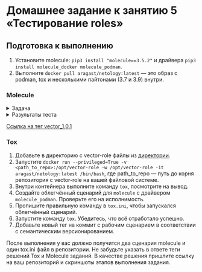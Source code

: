 # Домашнее задание к занятию 5 «Тестирование roles»

## Подготовка к выполнению

1. Установите molecule: `pip3 install "molecule==3.5.2"` и драйвера `pip3 install molecule_docker molecule_podman`.
2. Выполните `docker pull aragast/netology:latest` —  это образ с podman, tox и несколькими пайтонами (3.7 и 3.9) внутри.

### Molecule

<details>
<summary>Задача</summary>

1. Запустите  `molecule test -s centos_7` внутри корневой директории clickhouse-role, посмотрите на вывод команды. Данная команда может отработать с ошибками, это нормально. Наша цель - посмотреть как другие в реальном мире используют молекулу.

```
qwuen@MSI:/mnt/d/projects/ansible-clickhouse$ sudo molecule test -s centos_7
PLAY RECAP *********************************************************************
localhost                  : ok=3    changed=1    unreachable=0    failed=0    skipped=1    rescued=0    ignored=0
PLAY [Verify] ******************************************************************

TASK [Example assertion] *******************************************************
ok: [centos_7] => {
    "changed": false,
    "msg": "All assertions passed"
}

PLAY RECAP *********************************************************************
centos_7                   : ok=1    changed=0    unreachable=0    failed=0    skipped=0    rescued=0    ignored=0
PLAY RECAP *********************************************************************
localhost                  : ok=3    changed=2    unreachable=0    failed=0    skipped=1    rescued=0    ignored=0
```

2. Перейдите в каталог с ролью vector-role и создайте сценарий тестирования по умолчанию при помощи `molecule init scenario --driver-name docker`.

```sh
qwuen@MSI:/mnt/d/projects/vector-role$ molecule init scenario --driver-name docker
INFO     Initializing new scenario default...
INFO     Initialized scenario in /mnt/d/projects/vector-role/molecule/default successfully.
```
3. Добавьте несколько разных дистрибутивов (centos:8, ubuntu:latest) для инстансов и протестируйте роль, исправьте найденные ошибки, если они есть.
4. Добавьте несколько assert в verify.yml-файл для  проверки работоспособности vector-role (проверка, что конфиг валидный, проверка успешности запуска и др.). 
5. Запустите тестирование роли повторно и проверьте, что оно прошло успешно.
5. Добавьте новый тег на коммит с рабочим сценарием в соответствии с семантическим версионированием.
</details>

<details>
<summary>Разультаты теста</summary>

```sh
qwuen@LAPTOP-2QLN04RI:/mnt/c/projects/home/vector-role$ molecule test -s centos-7
WARNING  The scenario config file ('/mnt/c/projects/home/vector-role/molecule/centos-7/molecule.yml') has been modified since the scenario was created. If recent changes are important, reset the scenario with 'molecule destroy' to clean up created items or 'molecule reset' to clear current configuration.
INFO     centos-7 scenario test matrix: dependency, lint, cleanup, destroy, syntax, create, prepare, converge, idempotence, side_effect, verify, cleanup, destroy
INFO     Performing prerun with role_name_check=0...
INFO     Set ANSIBLE_LIBRARY=/home/qwuen/.cache/ansible-compat/f5bcd7/modules:/home/qwuen/.ansible/plugins/modules:/usr/share/ansible/plugins/modules
INFO     Set ANSIBLE_COLLECTIONS_PATH=/home/qwuen/.cache/ansible-compat/f5bcd7/collections:/home/qwuen/.ansible/collections:/usr/share/ansible/collections
INFO     Set ANSIBLE_ROLES_PATH=/home/qwuen/.cache/ansible-compat/f5bcd7/roles:/home/qwuen/.ansible/roles:/usr/share/ansible/roles:/etc/ansible/roles
INFO     Using /home/qwuen/.cache/ansible-compat/f5bcd7/roles/qwuen.vector_role symlink to current repository in order to enable Ansible to find the role using its expected full name.
INFO     Running centos-7 > dependency
WARNING  Skipping, missing the requirements file.
WARNING  Skipping, missing the requirements file.
INFO     Running centos-7 > lint
INFO     Lint is disabled.
INFO     Running centos-7 > cleanup
WARNING  Skipping, cleanup playbook not configured.
INFO     Running centos-7 > destroy
INFO     Sanity checks: 'docker'

PLAY [Destroy] *****************************************************************

TASK [Set async_dir for HOME env] **********************************************
ok: [localhost]

TASK [Destroy molecule instance(s)] ********************************************
changed: [localhost] => (item=centos-7)

TASK [Wait for instance(s) deletion to complete] *******************************
FAILED - RETRYING: [localhost]: Wait for instance(s) deletion to complete (300 retries left).
changed: [localhost] => (item=centos-7)

TASK [Delete docker networks(s)] ***********************************************

PLAY RECAP *********************************************************************
localhost                  : ok=3    changed=2    unreachable=0    failed=0    skipped=1    rescued=0    ignored=0

INFO     Running centos-7 > syntax

playbook: /mnt/c/projects/home/vector-role/molecule/centos-7/converge.yml
INFO     Running centos-7 > create

PLAY [Create] ******************************************************************

TASK [Set async_dir for HOME env] **********************************************
ok: [localhost]

TASK [Log into a Docker registry] **********************************************
skipping: [localhost] => (item=None)
skipping: [localhost]

TASK [Check presence of custom Dockerfiles] ************************************
ok: [localhost] => (item={'capabilities': ['SYS_ADMIN'], 'command': '/usr/sbin/init', 'image': 'local/c7-systemd', 'name': 'centos-7', 'pre_build_image': True, 'privileged': True, 'tmpfs': ['/run', '/tmp'], 'volumes': ['/sys/fs/cgroup:/sys/fs/cgroup']})

TASK [Create Dockerfiles from image names] *************************************
skipping: [localhost] => (item={'capabilities': ['SYS_ADMIN'], 'command': '/usr/sbin/init', 'image': 'local/c7-systemd', 'name': 'centos-7', 'pre_build_image': True, 'privileged': True, 'tmpfs': ['/run', '/tmp'], 'volumes': ['/sys/fs/cgroup:/sys/fs/cgroup']})

TASK [Synchronization the context] *********************************************
skipping: [localhost] => (item={'capabilities': ['SYS_ADMIN'], 'command': '/usr/sbin/init', 'image': 'local/c7-systemd', 'name': 'centos-7', 'pre_build_image': True, 'privileged': True, 'tmpfs': ['/run', '/tmp'], 'volumes': ['/sys/fs/cgroup:/sys/fs/cgroup']})

TASK [Discover local Docker images] ********************************************
ok: [localhost] => (item={'changed': False, 'skipped': True, 'skip_reason': 'Conditional result was False', 'item': {'capabilities': ['SYS_ADMIN'], 'command': '/usr/sbin/init', 'image': 'local/c7-systemd', 'name': 'centos-7', 'pre_build_image': True, 'privileged': True, 'tmpfs': ['/run', '/tmp'], 'volumes': ['/sys/fs/cgroup:/sys/fs/cgroup']}, 'ansible_loop_var': 'item', 'i': 0, 'ansible_index_var': 'i'})

TASK [Build an Ansible compatible image (new)] *********************************
skipping: [localhost] => (item=molecule_local/local/c7-systemd)

TASK [Create docker network(s)] ************************************************

TASK [Determine the CMD directives] ********************************************
ok: [localhost] => (item={'capabilities': ['SYS_ADMIN'], 'command': '/usr/sbin/init', 'image': 'local/c7-systemd', 'name': 'centos-7', 'pre_build_image': True, 'privileged': True, 'tmpfs': ['/run', '/tmp'], 'volumes': ['/sys/fs/cgroup:/sys/fs/cgroup']})

TASK [Create molecule instance(s)] *********************************************
changed: [localhost] => (item=centos-7)

TASK [Wait for instance(s) creation to complete] *******************************
FAILED - RETRYING: [localhost]: Wait for instance(s) creation to complete (300 retries left).
changed: [localhost] => (item={'failed': 0, 'started': 1, 'finished': 0, 'ansible_job_id': '766961159435.451140', 'results_file': '/home/qwuen/.ansible_async/766961159435.451140', 'changed': True, 'item': {'capabilities': ['SYS_ADMIN'], 'command': '/usr/sbin/init', 'image': 'local/c7-systemd', 'name': 'centos-7', 'pre_build_image': True, 'privileged': True, 'tmpfs': ['/run', '/tmp'], 'volumes': ['/sys/fs/cgroup:/sys/fs/cgroup']}, 'ansible_loop_var': 'item'})

PLAY RECAP *********************************************************************
localhost                  : ok=6    changed=2    unreachable=0    failed=0    skipped=5    rescued=0    ignored=0

INFO     Running centos-7 > prepare
WARNING  Skipping, prepare playbook not configured.
INFO     Running centos-7 > converge

PLAY [Converge] ****************************************************************

TASK [Gathering Facts] *********************************************************
ok: [centos-7]

TASK [Install sudo] ************************************************************
changed: [centos-7]

TASK [Include vector-role] *****************************************************

TASK [vector-role : include_tasks] *********************************************
included: /mnt/c/projects/home/vector-role/tasks/install/yum.yml for centos-7

TASK [vector-role : Get vector distrib] ****************************************
changed: [centos-7]

TASK [vector-role : Install vector package] ************************************
changed: [centos-7]

TASK [vector-role : Redefine vector config name] *******************************
changed: [centos-7]

TASK [vector-role : Create vector config] **************************************
changed: [centos-7]

TASK [vector-role : Flush handlers] ********************************************

RUNNING HANDLER [vector-role : Start Vector service] ***************************
changed: [centos-7]

PLAY RECAP *********************************************************************
centos-7                   : ok=8    changed=6    unreachable=0    failed=0    skipped=0    rescued=0    ignored=0

INFO     Running centos-7 > idempotence

PLAY [Converge] ****************************************************************

TASK [Gathering Facts] *********************************************************
ok: [centos-7]

TASK [Install sudo] ************************************************************
ok: [centos-7]

TASK [Include vector-role] *****************************************************

TASK [vector-role : include_tasks] *********************************************
included: /mnt/c/projects/home/vector-role/tasks/install/yum.yml for centos-7

TASK [vector-role : Get vector distrib] ****************************************
ok: [centos-7]

TASK [vector-role : Install vector package] ************************************
ok: [centos-7]

TASK [vector-role : Redefine vector config name] *******************************
ok: [centos-7]

TASK [vector-role : Create vector config] **************************************
ok: [centos-7]

TASK [vector-role : Flush handlers] ********************************************

PLAY RECAP *********************************************************************
centos-7                   : ok=7    changed=0    unreachable=0    failed=0    skipped=0    rescued=0    ignored=0

INFO     Idempotence completed successfully.
INFO     Running centos-7 > side_effect
WARNING  Skipping, side effect playbook not configured.
INFO     Running centos-7 > verify
INFO     Running Ansible Verifier

PLAY [Verify] ******************************************************************

TASK [Gather Installed Packages] ***********************************************
ok: [centos-7]

TASK [Assert Vector Packages] **************************************************
ok: [centos-7] => {
    "changed": false,
    "msg": "All assertions passed"
}

TASK [Validate Vector Config] **************************************************
changed: [centos-7]

TASK [Assert Vector Config Validation Status] **********************************
ok: [centos-7] => {
    "changed": false,
    "msg": "All assertions passed"
}

TASK [Collect Facts About System Services] *************************************
ok: [centos-7]

TASK [Assert Vector Systemd Unit Status] ***************************************
ok: [centos-7] => {
    "changed": false,
    "msg": "All assertions passed"
}

TASK [Assert Vector Systemd Unit State] ****************************************
ok: [centos-7] => {
    "changed": false,
    "msg": "All assertions passed"
}

PLAY RECAP *********************************************************************
centos-7                   : ok=7    changed=1    unreachable=0    failed=0    skipped=0    rescued=0    ignored=0

INFO     Verifier completed successfully.
INFO     Running centos-7 > cleanup
WARNING  Skipping, cleanup playbook not configured.
INFO     Running centos-7 > destroy

PLAY [Destroy] *****************************************************************

TASK [Set async_dir for HOME env] **********************************************
ok: [localhost]

TASK [Destroy molecule instance(s)] ********************************************
changed: [localhost] => (item=centos-7)

TASK [Wait for instance(s) deletion to complete] *******************************
FAILED - RETRYING: [localhost]: Wait for instance(s) deletion to complete (300 retries left).
changed: [localhost] => (item=centos-7)

TASK [Delete docker networks(s)] ***********************************************

PLAY RECAP *********************************************************************
localhost                  : ok=3    changed=2    unreachable=0    failed=0    skipped=1    rescued=0    ignored=0

INFO     Pruning extra files from scenario ephemeral directory
```
</details>

[Ссылка на тег vector_1.0.1](https://github.com/VitaliySid/vector-role/releases/tag/1.0.1)

### Tox

1. Добавьте в директорию с vector-role файлы из [директории](./example).
2. Запустите `docker run --privileged=True -v <path_to_repo>:/opt/vector-role -w /opt/vector-role -it aragast/netology:latest /bin/bash`, где path_to_repo — путь до корня репозитория с vector-role на вашей файловой системе.
3. Внутри контейнера выполните команду `tox`, посмотрите на вывод.
5. Создайте облегчённый сценарий для `molecule` с драйвером `molecule_podman`. Проверьте его на исполнимость.
6. Пропишите правильную команду в `tox.ini`, чтобы запускался облегчённый сценарий.
8. Запустите команду `tox`. Убедитесь, что всё отработало успешно.
9. Добавьте новый тег на коммит с рабочим сценарием в соответствии с семантическим версионированием.

После выполнения у вас должно получится два сценария molecule и один tox.ini файл в репозитории. Не забудьте указать в ответе теги решений Tox и Molecule заданий. В качестве решения пришлите ссылку на  ваш репозиторий и скриншоты этапов выполнения задания. 